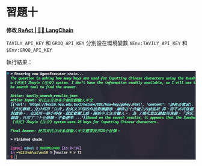 # 習題十

**修改[ ReAct | 🦜️🔗 LangChain ](https://python.langchain.com/v0.1/docs/modules/agents/agent_types/react/)**

`TAVILY_API_KEY` 和 `GROQ_API_KEY` 分別設在環境變數 `$Env:TAVILY_API_KEY` 和 `$Env:GROQ_API_KEY`

執行結果：  

![](./src/20240619-152544.png)